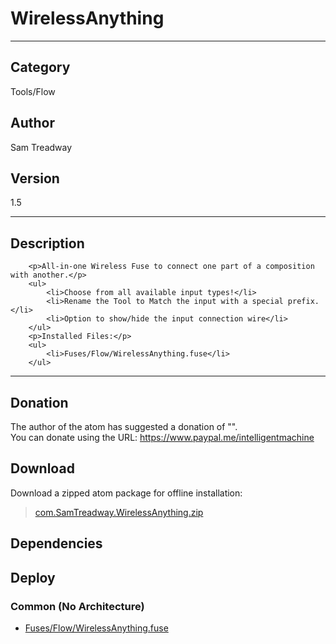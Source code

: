 # WirelessAnything
___

## Category
Tools/Flow

## Author
Sam Treadway

## Version
1.5

___

## Description
	    <p>All-in-one Wireless Fuse to connect one part of a composition with another.</p>
		<ul>
			<li>Choose from all available input types!</li>
			<li>Rename the Tool to Match the input with a special prefix.</li>
			<li>Option to show/hide the input connection wire</li>
		</ul>
		<p>Installed Files:</p>
		<ul>
			<li>Fuses/Flow/WirelessAnything.fuse</li>
		</ul>

___

## Donation
The author of the atom has suggested a donation of "".  
You can donate using the URL: <a href="https://www.paypal.me/intelligentmachine">https://www.paypal.me/intelligentmachine</a>
## Download

Download a zipped atom package for offline installation:
> [com.SamTreadway.WirelessAnything.zip](https://gitlab.com/WeSuckLess/Reactor/-/archive/master/Reactor-master.zip?path=Atoms/com.SamTreadway.WirelessAnything)  

## Dependencies

## Deploy

### Common (No Architecture)

<ul>
<li><a href="https://gitlab.com/WeSuckLess/Reactor/-/blob/master/Atoms/com.SamTreadway.WirelessAnything/Fuses/Flow/WirelessAnything.fuse?ref_type=heads">Fuses/Flow/WirelessAnything.fuse</a></li>
</ul>
